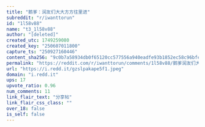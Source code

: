 ```yaml
---
title: "鹅爹：润友们大大方方往里进"
subreddit: "r/iwanttorun"
id: "1l58v88"
name: "t3_1l58v88"
author: "[deleted]"
created_utc: 1749259080
created_key: "250607011800"
capture_ts: "250927160446"
content_sha256: "9c0b7a58934db0f65120cc577556a940eadfe93b1852ec58c96bfe2f2d2f58f3"
permalink: "https://reddit.com/r/iwanttorun/comments/1l58v88/鹅爹润友们大大方方往里进/"
url: "https://i.redd.it/gzslpakape5f1.jpeg"
domain: "i.redd.it"
ups: 17
upvote_ratio: 0.96
num_comments: 11
link_flair_text: "分享帖"
link_flair_css_class: ""
over_18: false
is_self: false
---
```


